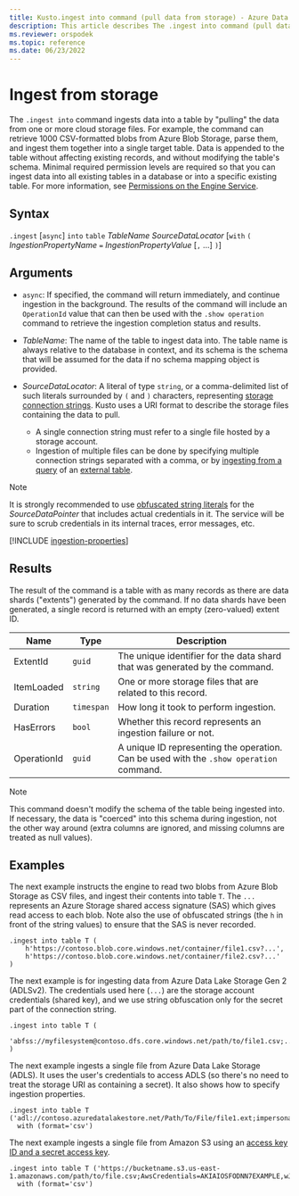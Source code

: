 ```yaml
---
title: Kusto.ingest into command (pull data from storage) - Azure Data Explorer
description: This article describes The .ingest into command (pull data from storage) in Azure Data Explorer.
ms.reviewer: orspodek
ms.topic: reference
ms.date: 06/23/2022
---
```

# Ingest from storage

The `.ingest into` command ingests data into a table by "pulling" the data
from one or more cloud storage files.
For example, the command
can retrieve 1000 CSV-formatted blobs from Azure Blob Storage, parse
them, and ingest them together into a single target table.
Data is appended to the table
without affecting existing records, and without modifying the table's schema. Minimal required permission levels are required so that you can ingest data into all existing tables in a database or into a specific existing table. For more information, see [Permissions on the Engine Service](../../api/netfx/kusto-ingest-client-permissions.md#permissions-on-the-engine-service).

## Syntax

`.ingest` [`async`] `into` `table` *TableName* *SourceDataLocator* [`with` `(` *IngestionPropertyName* `=` *IngestionPropertyValue* [`,` ...] `)`]

## Arguments

* `async`: If specified, the command will return immediately, and continue
  ingestion in the background. The results of the command will include
  an `OperationId` value that can then be used with the `.show operation`
  command to retrieve the ingestion completion status and results.
  
* *TableName*: The name of the table to ingest data into.
  The table name is always relative to the database in context,
  and its schema is the schema that will be assumed for the data
  if no schema mapping object is provided.

* *SourceDataLocator*: A literal of type `string`, or a comma-delimited list of such
  literals surrounded by `(` and `)` characters, representing [storage connection strings](../../api/connection-strings/storage-connection-strings.md). Kusto uses a URI format to describe the storage files containing the data to pull. 
  * A single connection string must refer to a single file hosted by a storage account. 
  * Ingestion of multiple files can be done by specifying multiple connection strings separated with a comma, or by [ingesting from a query](ingest-from-query.md) of an [external table](../../query/schema-entities/externaltables.md).

> [!NOTE]
> It is strongly recommended to use [obfuscated string literals](../../query/scalar-data-types/string.md#obfuscated-string-literals)
> for the *SourceDataPointer* that includes actual credentials in it.
> The service will be sure to scrub credentials
> in its internal traces, error messages, etc.

[!INCLUDE [ingestion-properties](../../../includes/ingestion-properties.md)]

## Results

The result of the command is a table with as many records
as there are data shards ("extents") generated by the command.
If no data shards have been generated, a single record is returned
with an empty (zero-valued) extent ID.

|Name       |Type      |Description                                                                |
|-----------|----------|---------------------------------------------------------------------------|
|ExtentId   |`guid`    |The unique identifier for the data shard that was generated by the command.|
|ItemLoaded |`string`  |One or more storage files that are related to this record.             |
|Duration   |`timespan`|How long it took to perform ingestion.                                     |
|HasErrors  |`bool`    |Whether this record represents an ingestion failure or not.                |
|OperationId|`guid`    |A unique ID representing the operation. Can be used with the `.show operation` command.|

>[!NOTE]
> This command doesn't modify the schema of the table being ingested into. If necessary, the data is "coerced" into this schema during ingestion, not the other way around (extra columns are ignored, and missing columns are treated as null values).

## Examples

The next example instructs the engine to read two blobs from Azure Blob Storage
as CSV files, and ingest their contents into table `T`. The `...` represents
an Azure Storage shared access signature (SAS) which gives read access to each
blob. Note also the use of obfuscated strings (the `h` in front of the string
values) to ensure that the SAS is never recorded.

```kusto
.ingest into table T (
    h'https://contoso.blob.core.windows.net/container/file1.csv?...',
    h'https://contoso.blob.core.windows.net/container/file2.csv?...'
)
```

The next example is for ingesting data from Azure Data Lake Storage Gen 2
(ADLSv2). The credentials used here (`...`) are the storage account credentials
(shared key), and we use string obfuscation only for the secret part of the
connection string.

```kusto
.ingest into table T (
  'abfss://myfilesystem@contoso.dfs.core.windows.net/path/to/file1.csv;...'
)
```

The next example ingests a single file from Azure Data Lake Storage (ADLS).
It uses the user's credentials to access ADLS (so there's no need to treat
the storage URI as containing a secret). It also shows how to specify ingestion
properties.

```kusto
.ingest into table T ('adl://contoso.azuredatalakestore.net/Path/To/File/file1.ext;impersonate')
  with (format='csv')
```

The next example ingests a single file from Amazon S3 using an [access key ID and a secret access key](https://docs.aws.amazon.com/general/latest/gr/aws-sec-cred-types.html#access-keys-and-secret-access-keys).

```kusto
.ingest into table T ('https://bucketname.s3.us-east-1.amazonaws.com/path/to/file.csv;AwsCredentials=AKIAIOSFODNN7EXAMPLE,wJalrXUtnFEMI/K7MDENG/bPxRfiCYEXAMPLEKEY')
  with (format='csv')
```